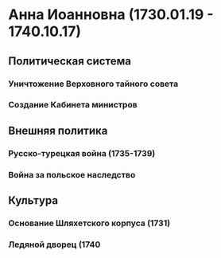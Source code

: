 # Анна Иоанновна (1730.01.19 - 1740.10.17)
## Политическая система
### Уничтожение Верховного тайного совета
### Создание Кабинета министров
## Внешняя политика
### Русско-турецкая война (1735-1739)
### Война за польское наследство
## Культура
### Основание Шляхетского корпуса (1731)
### Ледяной дворец (1740